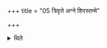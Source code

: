 +++
title = "05 त्रिवृत्ते अग्ने शिरस्तन्मे"

+++

<details><summary>थिते</summary>

त्रिवृत्ते अग्ने शिरस्तन्मे अग्ने शिरः । पञ्चदशौ ते अग्ने बाहू तौ मे अग्ने बाहू । सप्तदशस्ते अग्न आत्मा स मे अग्न आत्मा । एकविंशौ ते अग्ने ऊरू तौ मे अग्ने ऊरू । त्रिणवौ ते अग्ने अष्ठीवन्तौ तौ मे अग्ने अष्ठीवन्तौ । त्रयस्त्रिंशं ते अग्ने प्रतिष्ठानं तन्मे अग्ने प्रतिष्ठानमित्येताः शिरसि पक्षयोर्मध्ये पुच्छे वोपदधाति ५
</details>
